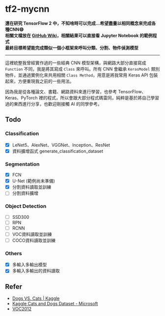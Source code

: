 # tf2-mycnn

**還在研究 TensorFlow 2 中，不知啥時可以完成...希望盡量以相同概念來完成各種CNN:smile:**  
**相關文檔放在 [GitHub Wiki](https://github.com/jacky10001/tf2-mycnn/wiki)，相關結果可以直接看 Jupyter Notebook 的範例程式**  
**最終目標希望能完成類似一個小框架來呼叫分類、分割、物件偵測模型**  

---

這裡統整我曾經實作過的一些經典 CNN 模型架構，與網路大部分直接寫成 `Function` 不同，我是將其寫成 `Class` 來呼叫。所有 CNN 會繼承 `KerasModel` 類別物件，並通過實例化來共用相關 `Class Method`，用意是將我常用 Keras API 包裝起來，方便重現我之前的一些用法。  

因為我是從各種論文、書籍、網路資料來進行學習，也參考 TensorFlow、Keras、PyTorch 裡的程式，所以會跟大部分程式碼雷同，純粹是基於將自己學習過的東西進行分享，也歡迎剛接觸 AI 的同學參考。

## Todo

### Classification

- [x] LeNet5、AlexNet、VGGNet、Inception、ResNet
- [x] 資料擴增函式 generate_classification_dataset

### Segmentation

- [x] FCN
- [x] U-Net (範例尚未準備)
- [x] 分割資料讀取並訓練
- [ ] 分割資料擴增

### Object Detection

- [ ] SSD300
- [ ] RPN
- [ ] RCNN
- [ ] VOC資料讀取並訓練
- [ ] COCO資料讀取並訓練

### Others

- [x] 多輸入多輸出模型
- [x] 多輸入多輸出的資料讀取

## Refer

- [Dogs VS. Cats | Kaggle](https://www.kaggle.com/c/dogs-vs-cats)
- [Kaggle Cats and Dogs Dataset - Microsoft](https://www.microsoft.com/en-us/download/details.aspx?id=54765)
- [VOC2012](http://host.robots.ox.ac.uk/pascal/VOC/voc2012/index.html#devkit)
